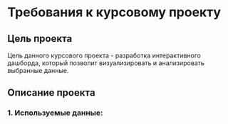 # Требования к курсовому проекту
## Цель проекта
Цель данного курсового проекта - разработка интерактивного дашборда, который позволит визуализировать и анализировать выбранные данные.
## Описание проекта

### 1. Используемые данные:
